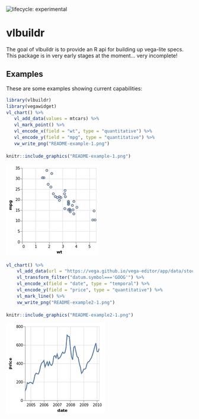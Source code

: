 <!-- README.md is generated from README.Rmd. Please edit that file -->
![lifecycle:
experimental](https://img.shields.io/badge/lifecycle-experimental-orange.svg)

vlbuildr
========

The goal of vlbuildr is to provide an R api for building up vega-lite
specs. This package is in very early stages at the moment… very
incomplete!

Examples
--------

These are some examples showing current capabilities:

``` r
library(vlbuildr)
library(vegawidget)
vl_chart() %>%
   vl_add_data(values = mtcars) %>%
   vl_mark_point() %>%
   vl_encode_x(field = "wt", type = "quantitative") %>%
   vl_encode_y(field = "mpg", type = "quantitative") %>%
   vw_write_png("README-example-1.png")

knitr::include_graphics("README-example-1.png")
```

<img src="README-example-1.png" width="250" />

``` r
vl_chart() %>%
    vl_add_data(url = "https://vega.github.io/vega-editor/app/data/stocks.csv") %>%
    vl_transform_filter("datum.symbol==='GOOG'") %>%
    vl_encode_x(field = "date", type = "temporal") %>%
    vl_encode_y(field = "price", type = "quantitative") %>%
    vl_mark_line() %>%
    vw_write_png("README-example2-1.png")

knitr::include_graphics("README-example2-1.png")
```

<img src="README-example2-1.png" width="267" />

